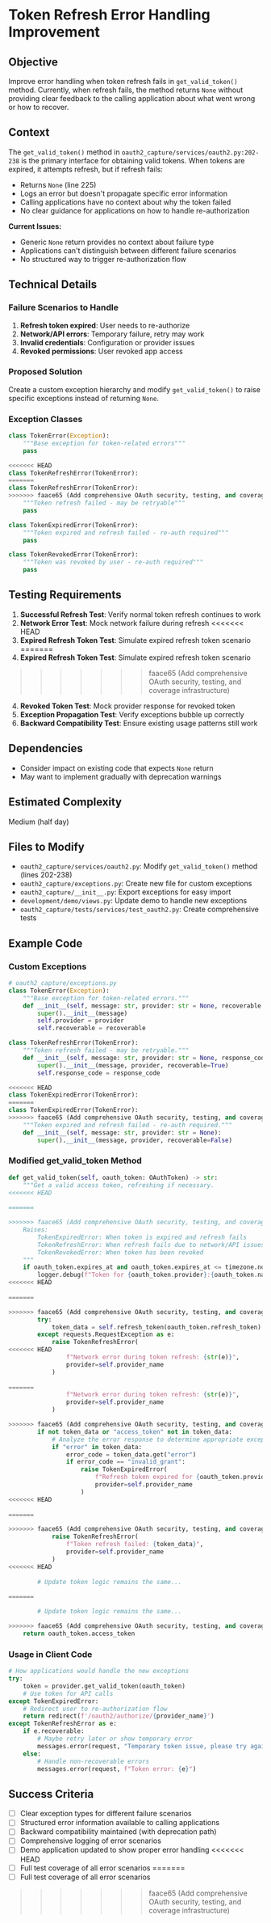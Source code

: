 # Token Refresh Error Handling Improvement

## Objective
Improve error handling when token refresh fails in `get_valid_token()` method. Currently, when refresh fails, the method returns `None` without providing clear feedback to the calling application about what went wrong or how to recover.

## Context
The `get_valid_token()` method in `oauth2_capture/services/oauth2.py:202-238` is the primary interface for obtaining valid tokens. When tokens are expired, it attempts refresh, but if refresh fails:

- Returns `None` (line 225)
- Logs an error but doesn't propagate specific error information
- Calling applications have no context about why the token failed
- No clear guidance for applications on how to handle re-authorization

**Current Issues:**
- Generic `None` return provides no context about failure type
- Applications can't distinguish between different failure scenarios
- No structured way to trigger re-authorization flow

## Technical Details

### Failure Scenarios to Handle
1. **Refresh token expired**: User needs to re-authorize
2. **Network/API errors**: Temporary failure, retry may work
3. **Invalid credentials**: Configuration or provider issues
4. **Revoked permissions**: User revoked app access

### Proposed Solution
Create a custom exception hierarchy and modify `get_valid_token()` to raise specific exceptions instead of returning `None`.

### Exception Classes
```python
class TokenError(Exception):
    """Base exception for token-related errors"""
    pass

<<<<<<< HEAD
class TokenRefreshError(TokenError): 
=======
class TokenRefreshError(TokenError):
>>>>>>> faace65 (Add comprehensive OAuth security, testing, and coverage infrastructure)
    """Token refresh failed - may be retryable"""
    pass

class TokenExpiredError(TokenError):
    """Token expired and refresh failed - re-auth required"""
    pass

class TokenRevokedError(TokenError):
    """Token was revoked by user - re-auth required"""
    pass
```

## Testing Requirements
1. **Successful Refresh Test**: Verify normal token refresh continues to work
2. **Network Error Test**: Mock network failure during refresh
<<<<<<< HEAD
3. **Expired Refresh Token Test**: Simulate expired refresh token scenario  
=======
3. **Expired Refresh Token Test**: Simulate expired refresh token scenario
>>>>>>> faace65 (Add comprehensive OAuth security, testing, and coverage infrastructure)
4. **Revoked Token Test**: Mock provider response for revoked token
5. **Exception Propagation Test**: Verify exceptions bubble up correctly
6. **Backward Compatibility Test**: Ensure existing usage patterns still work

## Dependencies
- Consider impact on existing code that expects `None` return
- May want to implement gradually with deprecation warnings

## Estimated Complexity
Medium (half day)

## Files to Modify
- `oauth2_capture/services/oauth2.py`: Modify `get_valid_token()` method (lines 202-238)
- `oauth2_capture/exceptions.py`: Create new file for custom exceptions
- `oauth2_capture/__init__.py`: Export exceptions for easy import
- `development/demo/views.py`: Update demo to handle new exceptions
- `oauth2_capture/tests/services/test_oauth2.py`: Create comprehensive tests

## Example Code

### Custom Exceptions
```python
# oauth2_capture/exceptions.py
class TokenError(Exception):
    """Base exception for token-related errors."""
    def __init__(self, message: str, provider: str = None, recoverable: bool = False):
        super().__init__(message)
        self.provider = provider
        self.recoverable = recoverable

class TokenRefreshError(TokenError):
    """Token refresh failed - may be retryable."""
    def __init__(self, message: str, provider: str = None, response_code: int = None):
        super().__init__(message, provider, recoverable=True)
        self.response_code = response_code

<<<<<<< HEAD
class TokenExpiredError(TokenError): 
=======
class TokenExpiredError(TokenError):
>>>>>>> faace65 (Add comprehensive OAuth security, testing, and coverage infrastructure)
    """Token expired and refresh failed - re-auth required."""
    def __init__(self, message: str, provider: str = None):
        super().__init__(message, provider, recoverable=False)
```

### Modified get_valid_token Method
```python
def get_valid_token(self, oauth_token: OAuthToken) -> str:
    """Get a valid access token, refreshing if necessary.
<<<<<<< HEAD
    
=======

>>>>>>> faace65 (Add comprehensive OAuth security, testing, and coverage infrastructure)
    Raises:
        TokenExpiredError: When token is expired and refresh fails
        TokenRefreshError: When refresh fails due to network/API issues
        TokenRevokedError: When token has been revoked
    """
    if oauth_token.expires_at and oauth_token.expires_at <= timezone.now():
        logger.debug(f"Token for {oauth_token.provider}:{oauth_token.name} has expired. Refreshing...")
<<<<<<< HEAD
        
=======

>>>>>>> faace65 (Add comprehensive OAuth security, testing, and coverage infrastructure)
        try:
            token_data = self.refresh_token(oauth_token.refresh_token)
        except requests.RequestException as e:
            raise TokenRefreshError(
<<<<<<< HEAD
                f"Network error during token refresh: {str(e)}", 
                provider=self.provider_name
            )
        
=======
                f"Network error during token refresh: {str(e)}",
                provider=self.provider_name
            )

>>>>>>> faace65 (Add comprehensive OAuth security, testing, and coverage infrastructure)
        if not token_data or "access_token" not in token_data:
            # Analyze the error response to determine appropriate exception
            if "error" in token_data:
                error_code = token_data.get("error")
                if error_code == "invalid_grant":
                    raise TokenExpiredError(
                        f"Refresh token expired for {oauth_token.provider}:{oauth_token.name}",
                        provider=self.provider_name
                    )
<<<<<<< HEAD
            
=======

>>>>>>> faace65 (Add comprehensive OAuth security, testing, and coverage infrastructure)
            raise TokenRefreshError(
                f"Token refresh failed: {token_data}",
                provider=self.provider_name
            )
<<<<<<< HEAD
        
        # Update token logic remains the same...
    
=======

        # Update token logic remains the same...

>>>>>>> faace65 (Add comprehensive OAuth security, testing, and coverage infrastructure)
    return oauth_token.access_token
```

### Usage in Client Code
```python
# How applications would handle the new exceptions
try:
    token = provider.get_valid_token(oauth_token)
    # Use token for API calls
except TokenExpiredError:
    # Redirect user to re-authorization flow
    return redirect(f'/oauth2/authorize/{provider_name}')
except TokenRefreshError as e:
    if e.recoverable:
        # Maybe retry later or show temporary error
        messages.error(request, "Temporary token issue, please try again")
    else:
        # Handle non-recoverable errors
        messages.error(request, f"Token error: {e}")
```

## Success Criteria
- [ ] Clear exception types for different failure scenarios
- [ ] Structured error information available to calling applications
- [ ] Backward compatibility maintained (with deprecation path)
- [ ] Comprehensive logging of error scenarios
- [ ] Demo application updated to show proper error handling
<<<<<<< HEAD
- [ ] Full test coverage of all error scenarios
=======
- [ ] Full test coverage of all error scenarios
>>>>>>> faace65 (Add comprehensive OAuth security, testing, and coverage infrastructure)

